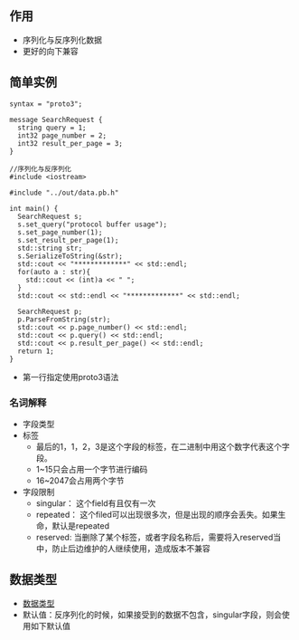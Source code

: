 ## 作用

* 序列化与反序列化数据
* 更好的向下兼容


## 简单实例

```
syntax = "proto3";

message SearchRequest {
  string query = 1;
  int32 page_number = 2;
  int32 result_per_page = 3;
}

//序列化与反序列化
#include <iostream>

#include "../out/data.pb.h"

int main() {
  SearchRequest s;
  s.set_query("protocol buffer usage");
  s.set_page_number(1);
  s.set_result_per_page(1);
  std::string str;
  s.SerializeToString(&str);
  std::cout << "*************" << std::endl;
  for(auto a : str){
    std::cout << (int)a << " ";
  }
  std::cout << std::endl << "*************" << std::endl;

  SearchRequest p;
  p.ParseFromString(str);
  std::cout << p.page_number() << std::endl;
  std::cout << p.query() << std::endl;
  std::cout << p.result_per_page() << std::endl;
  return 1;
}
```

* 第一行指定使用proto3语法


### 名词解释

* 字段类型
* 标签
	* 最后的1，1，2，3是这个字段的标签，在二进制中用这个数字代表这个字段。
	* 1~15只会占用一个字节进行编码
	* 16~2047会占用两个字节
* 字段限制
	* singular： 这个field有且仅有一次
	* repeated： 这个filed可以出现很多次，但是出现的顺序会丢失。如果生命，默认是repeated
	* reserved: 当删除了某个标签，或者字段名称后，需要将入reserved当中，防止后边维护的人继续使用，造成版本不兼容

	
## 数据类型

* [数据类型](https://developers.google.com/protocol-buffers/docs/proto3#scalar)
* 默认值：反序列化的时候，如果接受到的数据不包含，singular字段，则会使用如下默认值





	
